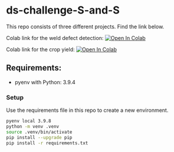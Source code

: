 # ds-challenge-S-and-S

This repo consists of three different projects. Find the link below.


Colab link for the weld defect detection:
[![Open In Colab](https://colab.research.google.com/assets/colab-badge.svg)](https://colab.research.google.com/github/andrey101010/ds-challenge-S-and-S/blob/main/Kopie_von_S_and_S_Weld_Defect_Detection.ipynb)


Colab link for the crop yield:
[![Open In Colab](https://colab.research.google.com/assets/colab-badge.svg)](https://colab.research.google.com/github/andrey101010/ds-challenge-S-and-S/blob/main/S_and_S_Crop_yield.ipynb)


## Requirements:

- pyenv with Python: 3.9.4

### Setup

Use the requirements file in this repo to create a new environment.

```BASH
pyenv local 3.9.8
python -m venv .venv
source .venv/bin/activate
pip install --upgrade pip
pip install -r requirements.txt
```

